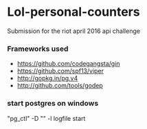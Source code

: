 # Lol-personal-counters
Submission for the riot april 2016 api challenge

### Frameworks used
- https://github.com/codegangsta/gin
- https://github.com/spf13/viper
- http://gopkg.in/pg.v4
- http://github.com/tools/godep


### start postgres on windows
"pg_ctl" -D "<datafolderpath>" -l logfile start
